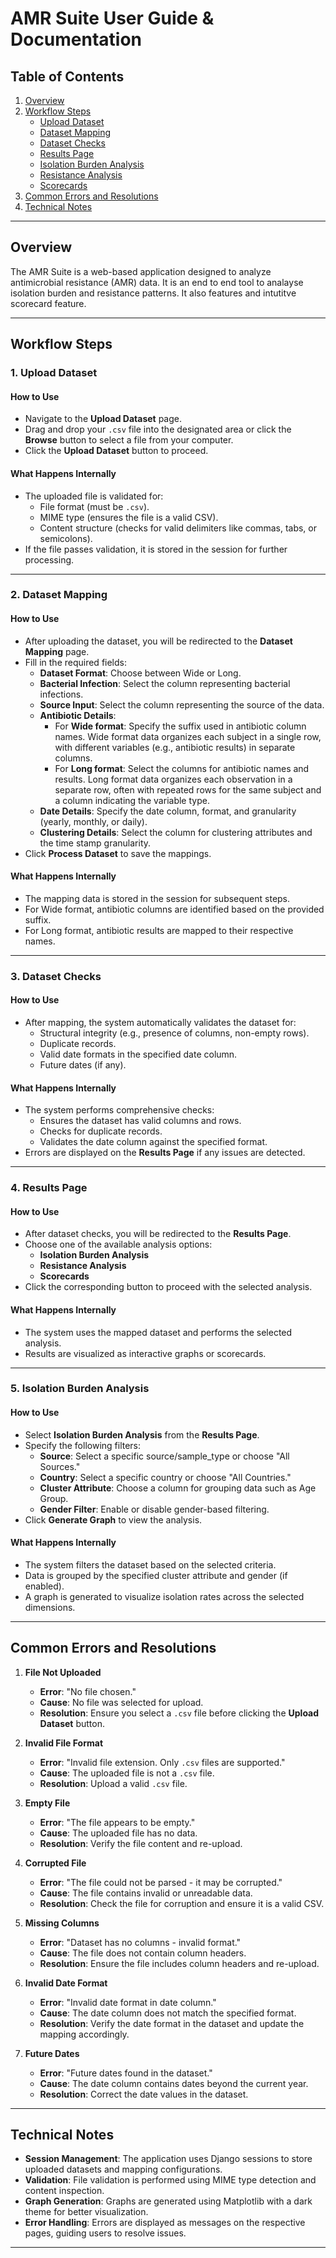 # AMR Suite User Guide & Documentation

## Table of Contents
1. [Overview](#overview)
2. [Workflow Steps](#workflow-steps)
    - [Upload Dataset](#1-upload-dataset)
    - [Dataset Mapping](#2-dataset-mapping)
    - [Dataset Checks](#3-dataset-checks)
    - [Results Page](#4-results-page)
    - [Isolation Burden Analysis](#5-isolation-burden-analysis)
    - [Resistance Analysis](#6-resistance-analysis)
    - [Scorecards](#7-scorecards)
3. [Common Errors and Resolutions](#common-errors-and-resolutions)
4. [Technical Notes](#technical-notes)

---

## Overview

The AMR Suite is a web-based application designed to analyze antimicrobial resistance (AMR) data. It is an end to end tool to analayse isolation burden and resistance patterns. It also features and intutitve scorecard feature.

---

## Workflow Steps

### 1. Upload Dataset

#### How to Use
- Navigate to the **Upload Dataset** page.
- Drag and drop your `.csv` file into the designated area or click the **Browse** button to select a file from your computer.
- Click the **Upload Dataset** button to proceed.

#### What Happens Internally
- The uploaded file is validated for:
  - File format (must be `.csv`).
  - MIME type (ensures the file is a valid CSV).
  - Content structure (checks for valid delimiters like commas, tabs, or semicolons).
- If the file passes validation, it is stored in the session for further processing.

---

### 2. Dataset Mapping

#### How to Use
- After uploading the dataset, you will be redirected to the **Dataset Mapping** page.
- Fill in the required fields:
  - **Dataset Format**: Choose between Wide or Long.
  - **Bacterial Infection**: Select the column representing bacterial infections.
  - **Source Input**: Select the column representing the source of the data.
  - **Antibiotic Details**:
    - For **Wide format**: Specify the suffix used in antibiotic column names. Wide format data organizes each subject in a single row, with different variables (e.g., antibiotic results) in separate columns.
    - For **Long format**: Select the columns for antibiotic names and results. Long format data organizes each observation in a separate row, often with repeated rows for the same subject and a column indicating the variable type.
  - **Date Details**: Specify the date column, format, and granularity (yearly, monthly, or daily).
  - **Clustering Details**: Select the column for clustering attributes and the time stamp granularity.
- Click **Process Dataset** to save the mappings.

#### What Happens Internally
- The mapping data is stored in the session for subsequent steps.
- For Wide format, antibiotic columns are identified based on the provided suffix.
- For Long format, antibiotic results are mapped to their respective names.

---

### 3. Dataset Checks

#### How to Use
- After mapping, the system automatically validates the dataset for:
  - Structural integrity (e.g., presence of columns, non-empty rows).
  - Duplicate records.
  - Valid date formats in the specified date column.
  - Future dates (if any).

#### What Happens Internally
- The system performs comprehensive checks:
  - Ensures the dataset has valid columns and rows.
  - Checks for duplicate records.
  - Validates the date column against the specified format.
- Errors are displayed on the **Results Page** if any issues are detected.

---

### 4. Results Page

#### How to Use
- After dataset checks, you will be redirected to the **Results Page**.
- Choose one of the available analysis options:
  - **Isolation Burden Analysis**
  - **Resistance Analysis**
  - **Scorecards**
- Click the corresponding button to proceed with the selected analysis.

#### What Happens Internally
- The system uses the mapped dataset and performs the selected analysis.
- Results are visualized as interactive graphs or scorecards.

---

### 5. Isolation Burden Analysis

#### How to Use
- Select **Isolation Burden Analysis** from the **Results Page**.
- Specify the following filters:
  - **Source**: Select a specific source/sample_type or choose "All Sources."
  - **Country**: Select a specific country or choose "All Countries."
  - **Cluster Attribute**: Choose a column for grouping data such as Age Group.
  - **Gender Filter**: Enable or disable gender-based filtering.
- Click **Generate Graph** to view the analysis.

#### What Happens Internally
- The system filters the dataset based on the selected criteria.
- Data is grouped by the specified cluster attribute and gender (if enabled).
- A graph is generated to visualize isolation rates across the selected dimensions.

---

## Common Errors and Resolutions

1. **File Not Uploaded**
    - **Error**: "No file chosen."
    - **Cause**: No file was selected for upload.
    - **Resolution**: Ensure you select a `.csv` file before clicking the **Upload Dataset** button.

2. **Invalid File Format**
    - **Error**: "Invalid file extension. Only `.csv` files are supported."
    - **Cause**: The uploaded file is not a `.csv` file.
    - **Resolution**: Upload a valid `.csv` file.

3. **Empty File**
    - **Error**: "The file appears to be empty."
    - **Cause**: The uploaded file has no data.
    - **Resolution**: Verify the file content and re-upload.

4. **Corrupted File**
    - **Error**: "The file could not be parsed - it may be corrupted."
    - **Cause**: The file contains invalid or unreadable data.
    - **Resolution**: Check the file for corruption and ensure it is a valid CSV.

5. **Missing Columns**
    - **Error**: "Dataset has no columns - invalid format."
    - **Cause**: The file does not contain column headers.
    - **Resolution**: Ensure the file includes column headers and re-upload.

6. **Invalid Date Format**
    - **Error**: "Invalid date format in date column."
    - **Cause**: The date column does not match the specified format.
    - **Resolution**: Verify the date format in the dataset and update the mapping accordingly.

7. **Future Dates**
    - **Error**: "Future dates found in the dataset."
    - **Cause**: The date column contains dates beyond the current year.
    - **Resolution**: Correct the date values in the dataset.

---

## Technical Notes

- **Session Management**: The application uses Django sessions to store uploaded datasets and mapping configurations.
- **Validation**: File validation is performed using MIME type detection and content inspection.
- **Graph Generation**: Graphs are generated using Matplotlib with a dark theme for better visualization.
- **Error Handling**: Errors are displayed as messages on the respective pages, guiding users to resolve issues.

---


